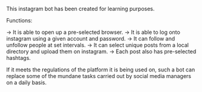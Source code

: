 This instagram bot has been created for learning purposes. 

Functions: 

-> It is able to open up a pre-selected browser. 
-> It is able to log onto instagram using a given account and password. 
-> It can follow and unfollow people at set intervals.
-> It can select unique posts from a local directory and upload them on instagram. 
-> Each post also has pre-selected hashtags. 

If it meets the regulations of the platform it is being used on, such a bot can replace some of the mundane
tasks carried out by social media managers on a daily basis. 
